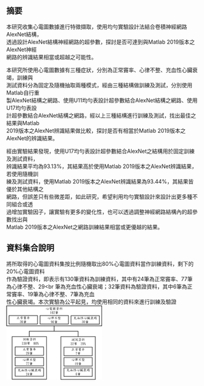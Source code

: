 ## 摘要
本研究收集心電圖數據進行特徵擷取，使用均勻實驗設計法結合卷積神經網路AlexNet結構，<br>
透過設計AlexNet結構神經網路的超參數，探討是否可達到與Matlab 2019版本之AlexNet神經<br>
網路的辨識結果相當或超越之可能性。<br>

本研究所使用心電圖數據有三種症狀，分別為正常竇率、心律不整、充血性心臟衰竭，訓練與<br>
測試資料分為固定及隨機抽取兩種模式，經由三種結構做訓練及測試，分別使用Matlab自行重<br>
製AlexNet結構之網路、使用U11均勻表設計超參數結合AlexNet結構之網路、使用U17均勻表設<br>
計超參數結合AlexNet結構之網路，經以上三種結構進行訓練及測試，找出最佳之結果與Matlab<br>
2019版本之AlexNet辨識結果做比較，探討是否有相當於Matlab 2019版本之AlexNet的辨識結果。<br>

經由實驗結果發現，使用U17均勻表設計超參數結合AlexNet之結構用於固定訓練及測試資料，<br>
辨識結果平均為93.13%，其結果高於使用Matlab 2019版本之AlexNet辨識結果，若使用隨機訓<br>
練及測試資料，使用Matlab 2019版本之AlexNet辨識結果為93.44%，其結果皆優於其他結構之<br>
網路，但誤差只有些微差距，如此研究，希望利用均勻實驗設計來設計出更多種不同組合或透<br>
過增加實驗因子，讓實驗有更多的變化性，也可以透過調整神經網路結構內的超參數找出與<br>
Matlab 2019版本之AlexNet之網路訓練結果相當或更優越的結果。<br>

## 資料集合說明
將所取得的心電圖資料集按比例隨機取出80%心電圖資料當作訓練資料，剩下的20%心電圖資料<br>
作為驗證資料，即表示有130筆資料為訓練資料，其中有24筆為正常竇率、77筆為心律不整、29<br
筆為充血性心臟衰竭；32筆資料為驗證資料，其中6筆為正常竇率、19筆為心律不整、7筆為充血<br>
性心臟衰竭。本次實驗為公平起見，均使用相同的資料來進行訓練及驗證<br>
<img src="https://github.com/gracechang1002/CNN_heart/blob/master/data.png" width="50%" height="50%" />
